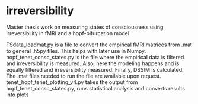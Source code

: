# irreversibility
Master thesis work on measuring states of consciousness using irreversibility in fMRI and a hopf-bifurcation model


TSdata_loadmat.py is a file to convert the empirical fMRI matrices from .mat to general .h5py files. This helps with later use in Numpy.
hopf_tenet_consc_states.py is the file where the empirical data is filtered and irreversibility is measured. Also, here the modeling happens and is equally filtered and irreversibility measured. Finally, DSSIM is calculated. The .mat files needed to run the file are available upon request.
tenet_hopf_tenet_plotting_v4.py takes the output from hopf_tenet_consc_states.py, runs statistical analysis and converts results into plots
